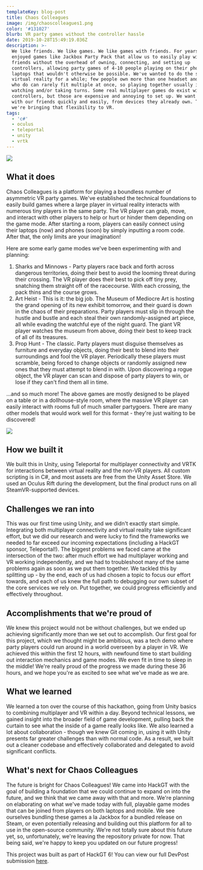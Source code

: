 ```yaml
---
templateKey: blog-post
title: Chaos Colleagues
image: /img/chaoscolleagues1.png
color: '#131027'
blurb: VR party games without the controller hassle
date: 2019-10-28T15:49:19.036Z
description: >-
  We like friends. We like games. We like games with friends. For years we've
  enjoyed games like Jackbox Party Pack that allow us to easily play with
  friends without the overhead of owning, connecting, and setting up
  controllers, allowing party games of 4-10 people playing on their phones and
  laptops that wouldn't otherwise be possible. We've wanted to do the same for
  virtual reality for a while; few people own more than one headset and those
  who do can rarely fit multiple at once, so playing together usually involves
  watching and/or taking turns. Some real multiplayer games do exist with
  controllers, but those are expensive and annoying to set up. We want to play
  with our friends quickly and easily, from devices they already own. Today,
  we're bringing that flexibility to VR.
tags:
  - 'c#'
  - oculus
  - teleportal
  - unity
  - vrtk
---
```

![](/img/chaoscolleagues1.png)

## What it does

Chaos Colleagues is a platform for playing a boundless number of asymmetric VR party games. We've established the technical foundations to easily build games where a large player in virtual reality interacts with numerous tiny players in the same party. The VR player can grab, move, and interact with other players to help or hurt or hinder them depending on the game mode. After starting a room, players can easily connect using their laptops (now) and phones (soon) by simply inputting a room code. After that, the only limits are your imagination!

Here are some early game modes we've been experimenting with and planning:

1. Sharks and Minnows - Party players race back and forth across dangerous territories, doing their best to avoid the looming threat during their crossing. The VR player does their best to pick off tiny prey, snatching them straight off of the racecourse. With each crossing, the pack thins and the course grows.
2. Art Heist - This is it: the big job. The Museum of Mediocre Art is hosting the grand opening of its new exhibit tomorrow, and their guard is down in the chaos of their preparations. Party players must slip in through the hustle and bustle and each steal their own randomly-assigned art piece, all while evading the watchful eye of the night guard. The giant VR player watches the museum from above, doing their best to keep track of all of its treasures.
3. Prop Hunt - The classic. Party players must disguise themselves as furniture and everyday objects, doing their best to blend into their surroundings and fool the VR player. Periodically these players must scramble, being forced to change objects or randomly assigned new ones that they must attempt to blend in with. Upon discovering a rogue object, the VR player can scan and dispose of party players to win, or lose if they can't find them all in time.

...and so much more! The above games are mostly designed to be played on a table or in a dollhouse-style room, where the massive VR player can easily interact with rooms full of much smaller partygoers. There are many other models that would work well for this format - they're just waiting to be discovered!

![](/img/chaoscolleagues2.png)

## How we built it

We built this in Unity, using Teleportal for multiplayer connectivity and VRTK for interactions between virtual reality and the non-VR players. All custom scripting is in C#, and most assets are free from the Unity Asset Store. We used an Oculus Rift during the development, but the final product runs on all SteamVR-supported devices.

## Challenges we ran into

This was our first time using Unity, and we didn't exactly start simple. Integrating both multiplayer connectivity and virtual reality take significant effort, but we did our research and were lucky to find the frameworks we needed to far exceed our incoming expectations (including a HackGT sponsor, Teleportal!). The biggest problems we faced came at the intersection of the two: after much effort we had multiplayer working and VR working independently, and we had to troubleshoot many of the same problems again as soon as we put them together. We tackled this by splitting up - by the end, each of us had chosen a topic to focus our effort towards, and each of us knew the full path to debugging our own subset of the core services we rely on. Put together, we could progress efficiently and effectively throughout.

## Accomplishments that we're proud of

We knew this project would not be without challenges, but we ended up achieving significantly more than we set out to accomplish. Our first goal for this project, which we thought might be ambitious, was a tech demo where party players could run around in a world overseen by a player in VR. We achieved this within the first 12 hours, with newfound time to start building out interaction mechanics and game modes. We even fit in time to sleep in the middle! We're really proud of the progress we made during these 36 hours, and we hope you're as excited to see what we've made as we are.

## What we learned

We learned a ton over the course of this hackathon, going from Unity basics to combining multiplayer and VR within a day. Beyond technical lessons, we gained insight into the broader field of game development, pulling back the curtain to see what the inside of a game really looks like. We also learned a lot about collaboration - though we knew Git coming in, using it with Unity presents far greater challenges than with normal code. As a result, we built out a cleaner codebase and effectively collaborated and delegated to avoid significant conflicts.

## What's next for Chaos Colleagues

The future is bright for Chaos Colleagues! We came into HackGT with the goal of building a foundation that we could continue to expand on into the future, and we think that we came away with that and more. We're planning on elaborating on what we've made today with full, playable game modes that can be joined from players on both laptops and mobile. We see ourselves bundling these games a la Jackbox for a bundled release on Steam, or even potentially releasing and building out this platform for all to use in the open-source community. We're not totally sure about this future yet, so, unfortunately, we're leaving the repository private for now. That being said, we're happy to keep you updated on our future progress!

This project was built as part of HackGT 6! You can view our full DevPost submission [here](https://devpost.com/software/chaos-colleagues).
